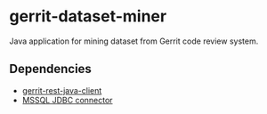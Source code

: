 gerrit-dataset-miner
=====================

Java application for mining dataset from Gerrit code review system.



Dependencies
-------------
* [gerrit-rest-java-client]
* [MSSQL JDBC connector]

[gerrit-rest-java-client]: https://github.com/uwolfer/gerrit-rest-java-client
[MSSQL JDBC connector]: https://msdn.microsoft.com/en-us/library/dn425070%28v=sql.10%29.aspx